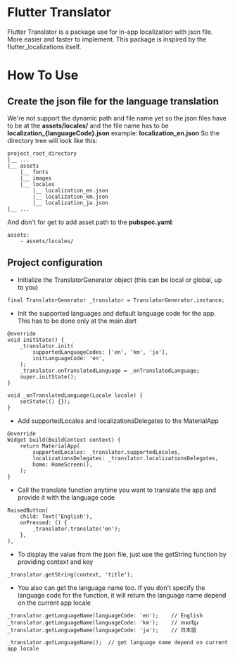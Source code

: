 # Flutter Translator
Flutter Translator is a package use for in-app localization with json file.
More easier and faster to implement. This package is inspired by the flutter_localizations itself.

# How To Use

## Create the json file for the language translation
We're not support the dynamic path and file name yet so the json files have to be at the **assets/locales/**
and the file name has to be **localization_{languageCode}.json** example: **localization_en.json**
So the directory tree will look like this:
```
project_root_directory
|__ ...
|__ assets
    |__ fonts
    |__ images
    |__ locales
        |__ localization_en.json
        |__ localization_km.json
        |__ localization_ja.json
|__ ...
```
And don't for get to add asset path to the **pubspec.yaml**:
```
assets:
    - assets/locales/
```

## Project configuration
* Initialize the TranslatorGenerator object (this can be local or global, up to you)
```
final TranslatorGenerator _translator = TranslatorGenerator.instance;
```

* Init the supported languages and default language code for the app. This has to be done only at the main.dart
```
@override
void initState() {
    _translator.init(
        supportedLanguageCodes: ['en', 'km', 'ja'],
        initLanguageCode: 'en',
    );
    _translator.onTranslatedLanguage = _onTranslatedLanguage;
    super.initState();
}

void _onTranslatedLanguage(Locale locale) {
    setState(() {});
}
```

* Add supportedLocales and localizationsDelegates to the MaterialApp
```
@override
Widget build(BuildContext context) {
    return MaterialApp(
        supportedLocales: _translator.supportedLocales,
        localizationsDelegates: _translator.localizationsDelegates,
        home: HomeScreen(),
    );
}
```

* Call the translate function anytime you want to translate the app and provide it with the language code
```
RaisedButton(
    child: Text('English'),
    onPressed: () {
        _translator.translate('en');
    },
),
```

* To display the value from the json file, just use the getString function by providing context and key
```
_translator.getString(context, 'title');
```

* You also can get the language name too. If you don't specify the language code for the function,
it will return the language name depend on the current app locale
```
_translator.getLanguageName(languageCode: 'en');    // English
_translator.getLanguageName(languageCode: 'km');    // ភាសាខ្មែរ
_translator.getLanguageName(languageCode: 'ja');    // 日本語

_translator.getLanguageName();  // get language name depend on current app locale
```